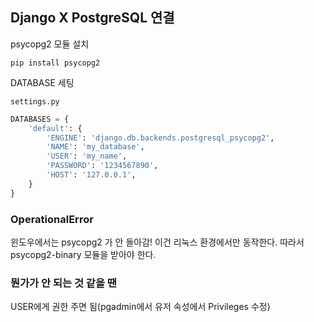 Django X PostgreSQL 연결
---

psycopg2 모듈 설치
```shell
pip install psycopg2
```


DATABASE 세팅

`settings.py`
```python
DATABASES = {
    'default': {
        'ENGINE': 'django.db.backends.postgresql_psycopg2',
        'NAME': 'my_database',
        'USER': 'my_name',
        'PASSWORD': '1234567890',
        'HOST': '127.0.0.1',
    }
}
```

### OperationalError
윈도우에서는 psycopg2 가 안 돌아감! 이건 리눅스 환경에서만 동작한다.
따라서 psycopg2-binary 모듈을 받아야 한다.

### 뭔가가 안 되는 것 같을 땐
USER에게 권한 주면 됨(pgadmin에서 유저 속성에서 Privileges 수정)
